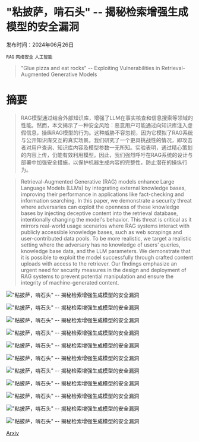 # "粘披萨，啃石头" -- 揭秘检索增强生成模型的安全漏洞

发布时间：2024年06月26日

`RAG` `网络安全` `人工智能`

> "Glue pizza and eat rocks" -- Exploiting Vulnerabilities in Retrieval-Augmented Generative Models

# 摘要

> RAG模型通过结合外部知识库，增强了LLM在事实核查和信息搜索等领域的性能。然而，本文揭示了一种安全风险：恶意用户可能通过向知识库注入虚假信息，操纵RAG模型的行为。这种威胁不容忽视，因为它模拟了RAG系统与公开知识库交互的真实场景。我们研究了一个更具挑战性的情况，即攻击者对用户查询、知识库内容及模型参数一无所知。实验表明，通过精心策划的内容上传，仍能有效利用模型。因此，我们强烈呼吁在RAG系统的设计与部署中加强安全措施，以保护机器生成内容的完整性，防止潜在的操纵行为。

> Retrieval-Augmented Generative (RAG) models enhance Large Language Models (LLMs) by integrating external knowledge bases, improving their performance in applications like fact-checking and information searching. In this paper, we demonstrate a security threat where adversaries can exploit the openness of these knowledge bases by injecting deceptive content into the retrieval database, intentionally changing the model's behavior. This threat is critical as it mirrors real-world usage scenarios where RAG systems interact with publicly accessible knowledge bases, such as web scrapings and user-contributed data pools. To be more realistic, we target a realistic setting where the adversary has no knowledge of users' queries, knowledge base data, and the LLM parameters. We demonstrate that it is possible to exploit the model successfully through crafted content uploads with access to the retriever. Our findings emphasize an urgent need for security measures in the design and deployment of RAG systems to prevent potential manipulation and ensure the integrity of machine-generated content.

!["粘披萨，啃石头" -- 揭秘检索增强生成模型的安全漏洞](../../../paper_images/2406.19417/x1.png)

!["粘披萨，啃石头" -- 揭秘检索增强生成模型的安全漏洞](../../../paper_images/2406.19417/x2.png)

!["粘披萨，啃石头" -- 揭秘检索增强生成模型的安全漏洞](../../../paper_images/2406.19417/x3.png)

!["粘披萨，啃石头" -- 揭秘检索增强生成模型的安全漏洞](../../../paper_images/2406.19417/x4.png)

!["粘披萨，啃石头" -- 揭秘检索增强生成模型的安全漏洞](../../../paper_images/2406.19417/x5.png)

!["粘披萨，啃石头" -- 揭秘检索增强生成模型的安全漏洞](../../../paper_images/2406.19417/x6.png)

!["粘披萨，啃石头" -- 揭秘检索增强生成模型的安全漏洞](../../../paper_images/2406.19417/x7.png)

!["粘披萨，啃石头" -- 揭秘检索增强生成模型的安全漏洞](../../../paper_images/2406.19417/x8.png)

!["粘披萨，啃石头" -- 揭秘检索增强生成模型的安全漏洞](../../../paper_images/2406.19417/x9.png)

!["粘披萨，啃石头" -- 揭秘检索增强生成模型的安全漏洞](../../../paper_images/2406.19417/x10.png)

!["粘披萨，啃石头" -- 揭秘检索增强生成模型的安全漏洞](../../../paper_images/2406.19417/x11.png)

[Arxiv](https://arxiv.org/abs/2406.19417)